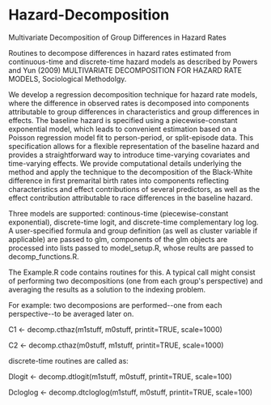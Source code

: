 # Hazard-Decomposition
Multivariate Decomposition of Group Differences in Hazard Rates

Routines to decompose differences in hazard rates estimated from continuous-time and discrete-time hazard models as described by Powers and Yun (2009) MULTIVARIATE DECOMPOSITION FOR HAZARD RATE MODELS, Sociological Methodolgy. 

We develop a regression decomposition technique for hazard rate models, where the difference in observed rates is decomposed into components attributable to group differences in characteristics and group differences in effects. The baseline hazard is specified using a piecewise-constant exponential model, which leads to convenient estimation based on a Poisson regression model fit to person-period, or split-episode data. This specification allows for a flexible representation of the baseline hazard and provides a straightforward way to introduce time-varying covariates and time-varying effects. We provide computational details underlying the method and apply the technique to the decomposition of the Black-White difference in first premarital birth rates into components reflecting characteristics and effect contributions of several predictors, as well as the effect contribution attributable to race differences in the baseline hazard.

Three models are supported: continous-time (piecewise-constant exponential), discrete-time logit, and discrete-time complementary log log. A user-specified formula and group definition (as well as cluster variable if applicable) are passed to glm, components of the glm objects are processed into lists passed to model_setup.R, whose reults are passed to decomp_functions.R.

The Example.R code contains routines for this. A typical call might consist of performing two decompositions (one from each group's perspective) and averaging the results as a solution to the indexing problem.

For example: two decomposions are performed--one from each perspective--to be averaged later on.

C1 <- decomp.cthaz(m1stuff, m0stuff, printit=TRUE, scale=1000)

C2 <- decomp.cthaz(m0stuff, m1stuff, printit=TRUE, scale=1000)

discrete-time routines are called as:

Dlogit <- decomp.dtlogit(m1stuff, m0stuff, printit=TRUE, scale=100)

Dcloglog <- decomp.dtcloglog(m1stuff, m0stuff, printit=TRUE, scale=100)

